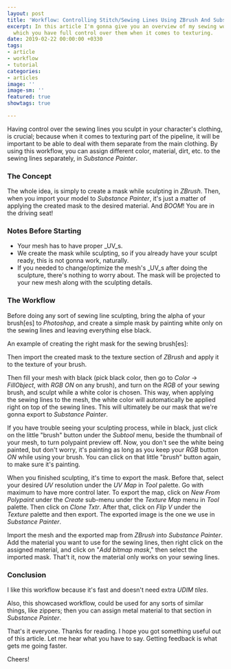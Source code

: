 ```yaml
---
layout: post
title: 'Workflow: Controlling Stitch/Sewing Lines Using ZBrush And Substance Painter'
excerpt: In this article I'm gonna give you an overview of my sewing workflow, in
  which you have full control over them when it comes to texturing.
date: 2019-02-22 00:00:00 +0330
tags:
- article
- workflow
- tutorial
categories:
- articles
image: ''
image-sm: ''
featured: true
showtags: true

---
```

Having control over the sewing lines you sculpt in your character's clothing, is crucial; because when it comes to texturing part of the pipeline, it will be important to be able to deal with them separate from the main clothing. By using this workflow, you can assign different color, material, dirt, etc. to the sewing lines separately, in _Substance Painter_.

### The Concept

The whole idea, is simply to create a mask while sculpting in _ZBrush_. Then, when you import your model to _Substance Painter_, it's just a matter of applying the created mask to the desired material. And _BOOM_! You are in the driving seat!

### Notes Before Starting

* Your mesh has to have proper _UV_s.
* We create the mask while sculpting, so if you already have your sculpt ready, this is not gonna work, naturally.
* If you needed to change/optimize the mesh's _UV_s after doing the sculpture, there's nothing to worry about. The mask will be projected to your new mesh along with the sculpting details.

### The Workflow

Before doing any sort of sewing line sculpting, bring the alpha of your brush\[es\] to _Photoshop_, and create a simple mask by painting white only on the sewing lines and leaving everything else black.

An example of creating the right mask for the sewing brush\[es\]:

Then import the created mask to the texture section of _ZBrush_ and apply it to the texture of your brush.

Then fill your mesh with black (pick black color, then go to _Color_ -> _FillObject_, with _RGB_ _ON_ on any brush), and turn on the _RGB_ of your sewing brush, and sculpt while a white color is chosen. This way, when applying the sewing lines to the mesh, the white color will automatically be applied right on top of the sewing lines. This will ultimately be our mask that we're gonna export to _Substance Painter_.

If you have trouble seeing your sculpting process, while in black, just click on the little "brush" button under the _Subtool_ menu, beside the thumbnail of your mesh, to turn polypaint preview off. Now, you don't see the white being painted, but don't worry, it's painting as long as you keep your _RGB_ button _ON_ while using your brush. You can click on that little "_brush_" button again, to make sure it's painting.

When you finished sculpting, it's time to export the mask. Before that, select your desired _UV_ resolution under the _UV Map_ in _Tool_ palette. Go with maximum to have more control later. To export the map, click on _New From Polypaint_ under the _Create_ sub-menu under the _Texture Map_ menu in _Tool_ palette. Then click on _Clone Txtr_. After that, click on _Flip V_ under the _Texture_ palette and then export. The exported image is the one we use in _Substance Painter_.

Import the mesh and the exported map from _ZBrush_ into _Substance Painter_. Add the material you want to use for the sewing lines, then right click on the assigned material, and click on "_Add bitmap mask_," then select the imported mask. That't it, now the material only works on your sewing lines.

### Conclusion

I like this workflow because it's fast and doesn't need extra _UDIM_ _tiles_.

Also, this showcased workflow, could be used for any sorts of similar things, like zippers; then you can assign metal material to that section in _Substance Painter_.

That's it everyone. Thanks for reading. I hope you got something useful out of this article. Let me hear what you have to say. Getting feedback is what gets me going faster.

Cheers!